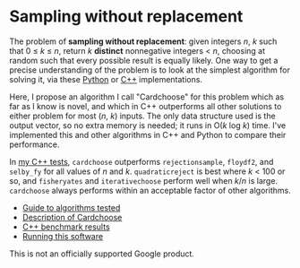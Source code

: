 # Sampling without replacement

The problem of __sampling without replacement__: given integers _n_, _k_ such that 0 ≤ _k_ ≤ _n_,
return _k_ **distinct** nonnegative integers < _n_, choosing at random such that every possible
result is equally likely. One way to get a precise understanding of the problem is to look at the
simplest algorithm for solving it, via these [Python](python/algorithms/quadraticreject.py) or
[C++](cpp/quadraticreject.cpp) implementations.

Here, I propose an algorithm I call "Cardchoose" for this
problem which as far as I know is novel, and which in C++ outperforms all other
solutions to either problem for most (_n_, _k_) inputs. The only data structure
used is the output vector, so no extra memory is needed; it runs in O(_k_ log
_k_) time. I've implemented this and other algorithms in C++ and Python
to compare their performance.

In [my C++ tests](results.md), `cardchoose` outperforms `rejectionsample`,
`floydf2`, and `selby_fy` for all values of _n_ and _k_. `quadraticreject` is
best where _k_ < 100 or so, and `fisheryates` and `iterativechoose` perform well
when _k_/_n_ is large.  `cardchoose` always performs within an acceptable factor of other algorithms.

* [Guide to algorithms tested](algorithms.md)
* [Description of Cardchoose](cardchoose.md)
* [C++ benchmark results](results.md)
* [Running this software](running.md)

This is not an officially supported Google product.
